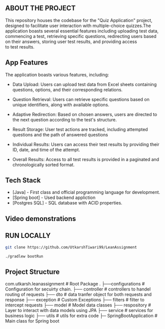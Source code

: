  ##   ABOUT THE PROJECT

This repository houses the codebase for the "Quiz Application" project, designed to facilitate user interaction with multiple-choice quizzes.The application boasts several essential features including uploading test data, commencing a test, retrieving specific questions, redirecting users based on their answers, storing user test results, and providing access to test results. 

## App Features

The application boasts various features, including:

   - Data Upload: 
   Users can upload test data from Excel sheets containing questions, options, and their corresponding relations.

   - Question Retrieval: 
   Users can retrieve specific questions based on unique identifiers, along with available options.

   - Adaptive Redirection: 
   Based on chosen answers, users are directed to the next question according to the test's structure.

   - Result Storage:
   User test actions are tracked, including attempted questions and the path of answered questions

   - Individual Results: 
   Users can access their test results by providing their ID, date, and time of the attempt.
   
   - Overall Results: 
   Access to all test results is provided in a paginated and chronologically sorted format.

## Tech Stack

- [Java] - First class and official programming language for development.
- [Spring boot] - Used backend appliction 
- [Postgres SQL] - SQL database with ACID properties. 

## Video demonstrations

## RUN LOCALLY

```bash
git clone https://github.com/UtkarshTiwari99/LeanAssignment
```

```bash
./gradlew bootRun
```

 ## Project Structure

 com.utkarsh.leanassignment     # Root Package
    .
    ├──configurations         # Configuration for secuirty chain.
    ├── controller            # controllers to handel routing of requests 
    ├── dto                   # data tranfer object for both requests and response
    ├── exception             # Custom Exceptions
    ├── filters               # filter to intercept requests
    ├── model                 # Model data classes 
    ├── respository           # Layer to interact with data models using JPA
    ├── service               # services for business logic 
    ├── utils                 # utils for extra code 
    ├─ SpringBootApplication  # Main class for Spring boot
